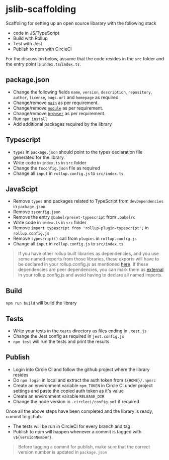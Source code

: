 # jslib-scaffolding

Scaffoling for setting up an open source libarary with the following stack

* code in JS/TypeScript
* Build with Rollup
* Test with Jest
* Publish to npm with CircleCI

For the discussion below, assume that the code resides in the `src` folder and the entry point is `index.ts`/`index.ts`.

## package.json

* Change the following fields `name`, `version`, `description`, `repository`, `author`, `license`, `bugs.url` and `homepage` as required
* Change/remove [`main`](https://github.com/rollup/rollup/wiki/pkg.module) as per requirement.
* Change/remove [`module`](https://github.com/rollup/rollup/wiki/pkg.module) as per requirement.
* Change/remove [`browser`](https://github.com/rollup/rollup/wiki/pkg.module) as per requirement.
* Run `npm install`
* Add additional packages required by the library

## Typescript

* `types` in `package.json` should point to the types declaration file generated for the library.
* Write code in `index.ts` in `src` folder
* Change the `tsconfig.json` file as required
* Change all `input` in `rollup.config.js` to `src/index.ts`

## JavaScipt

* Remove `types` and packages related to TypeScript from `devDependencies` in `package.json`
* Remove `tsconfig.json`
* Remove the entry `@babel/preset-typescript` from `.babelrc`
* Write code in `index.ts` in `src` folder
* Remove `import typescript from 'rollup-plugin-typescript';` in `rollup.config.js`
* Remove `typescript()` call from `plugins` in `rollup.config.js`
* Change all `input` in `rollup.config.js` to `src/index.ts`

> If you have other rollup built libraries as dependencies, and you use some named exports from those libraries,
> these exports will have to be declared in your rollup.config.js as mentioned [here](https://github.com/rollup/rollup-plugin-commonjs#custom-named-exports).
> If these dependencies are peer dependencies, you can mark them as [external](https://rollupjs.org/guide/en/#peer-dependencies) in your rollup.config.js and avoid having to 
> declare all named imports. 

## Build

`npm run build` will build the library

## Tests

* Write your tests in the `tests` directory as files ending in `.test.js`
* Change the Jest config as required in `jest.config.js`
* `npm test` will run the tests and print the results

## Publish

* Login into Circle CI and follow the github project where the library resides
* Do `npm login` in local and extract the auth token from `${HOME}/.npmrc`
* Create an environment variable `npm_TOKEN` in Circle CI under project settings and paste the copied auth token as it's value
* Create an environment vairable `RELEASE_DIR`
* Change the node version in `.circleci/config.yml` if required

Once all the above steps have been completed and the library is ready, commit to github.

* The tests will be run in CircleCI for every branch and tag
* Publish to npm will happen whenever a commit is tagged with `v${versionNumber}`. 

> Before tagging a commit for publish, make sure that the correct version number is updated in `package.json`
